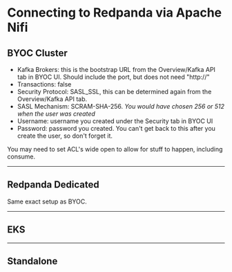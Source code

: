 # Connecting to Redpanda via Apache Nifi


## BYOC Cluster

* Kafka Brokers:  this is the bootstrap URL from the Overview/Kafka API tab in BYOC UI.   Should include the port, but does not need "http://"
* Transactions:  false
* Security Protocol:  SASL_SSL, this can be determined again from the Overview/Kafka API tab.
* SASL Mechanism:  SCRAM-SHA-256. _You would have chosen 256 or 512 when the user was created_
* Username: username you created under the Security tab in BYOC UI
* Password: password you created.  You can't get back to this after you create the user, so don't forget it.


You may need to set ACL's wide open to allow for stuff to happen, including consume.

---

## Redpanda Dedicated

Same exact setup as BYOC.

---

## EKS



---

## Standalone
